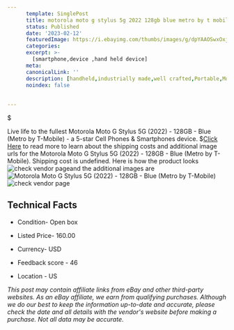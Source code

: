 ```yaml
---
      template: SinglePost
      title: motorola moto g stylus 5g 2022 128gb blue metro by t mobile 
      status: Published
      date: '2023-02-12'
      featuredImage: https://i.ebayimg.com/thumbs/images/g/dpYAAOSwxOxj6F~u/s-l225.jpg
      categories: 
      excerpt: >-
        [smartphone,device ,hand held device]
      meta:
      canonicalLink: ''
      description: [handheld,industrially made,well crafted,Portable,Mobile,Compact,Convenient,Lightweight,Maneuverable,Man-portable,Miniature,Carriable,Hand-held,Light,Holdable,Transportable,Mobile device,Pocket-sized,On-the-go,Wireless,Cordless,Compact size,Convenient size, smartphone,device ,hand held device]
      noindex: false
      
        
---
```

$

Live life to the fullest Motorola Moto G Stylus 5G (2022) - 128GB - Blue (Metro by T-Mobile) - a 5-star Cell Phones & Smartphones device.
$[Click Here](https://www.ebay.com/itm/374509489508?hash=item5732814d64%3Ag%3AdpYAAOSwxOxj6F%7Eu&mkevt=1&mkcid=1&mkrid=711-53200-19255-0&campid=%253CePNCampaignId%253E&customid=%253CreferenceId%253E&toolid=10049) to read more to learn about the shipping costs and additional image urls for the Motorola Moto G Stylus 5G (2022) - 128GB - Blue (Metro by T-Mobile). Shipping cost is undefined. Here is how the product looks ![check vendor page](https://i.ebayimg.com/thumbs/images/g/dpYAAOSwxOxj6F~u/s-l225.jpg)and the additional images are![Motorola Moto G Stylus 5G (2022) - 128GB - Blue (Metro by T-Mobile)](https://i.ebayimg.com/images/g/dpYAAOSwxOxj6F~u/s-l1600.jpg)![check vendor page](https://origin-galleryplus.ebayimg.com/ws/web/374509489508_2_0_1/225x225.jpg,https://origin-galleryplus.ebayimg.com/ws/web/374509489508_3_0_1/225x225.jpg,https://origin-galleryplus.ebayimg.com/ws/web/374509489508_4_0_1/225x225.jpg)



 ## Technical Facts 



     
      

 - Condition- Open box 


      

 - Listed Price- 160.00 


      

 - Currency- USD 


      

 - Feedback score - 46 


      

 - Location - US 


      
      

 *_This post may contain affiliate links from eBay and other third-party websites. As an eBay affiliate, we earn from qualifying purchases. Although we do our best to keep the information up-to-date and accurate, please check the date and all details with the vendor's website before making a purchase. Not all data may be accurate._*






